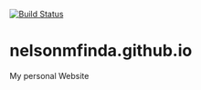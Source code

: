 [![Build Status](https://travis-ci.com/nelsonmfinda/nelsonmfinda.github.io.svg?branch=master)](https://travis-ci.com/nelsonmfinda/nelsonmfinda.github.io)

# nelsonmfinda.github.io
My personal Website
